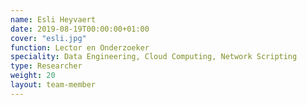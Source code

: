 ```yaml
---
name: Esli Heyvaert
date: 2019-08-19T00:00:00+01:00
cover: "esli.jpg"
function: Lector en Onderzoeker
speciality: Data Engineering, Cloud Computing, Network Scripting
type: Researcher
weight: 20
layout: team-member
---
```

